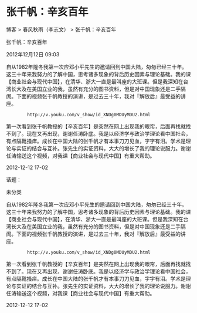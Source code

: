 # 张千帆：辛亥百年  



博客 > 春风秋雨（李志文） > 张千帆：辛亥百年

张千帆：辛亥百年

2012年12月12日 09:03

自从1982年隆冬我第一次应邓小平先生的邀请回到中国大陆，匆匆已经三十年。这三十年来我努力的了解中国，思考诸多现象的背后历史因素与理论基础。我的课【商业社会与现代中国】，在清华、浙大一直是最叫座的大班课。但是我深知在台湾长大及在美国立业的我，虽然有充分的图书资料，但是对中国现象还是二手隔阂。下面的视频张千帆教授的演讲，是过去三十年，我对『解放后』最受益的讲座。



            http://v.youku.com/v_show/id_XNDg0MDUyMDU2.html



 第一次看到张千帆教授的【辛亥百年】是突然在网上出现我的眼帘，后面再找就找不到了。现在又再出现，谢谢任涛卧底。我是以经济学与政治学理论看中国社会，有点隔靴搔痒。成长在中国大陆的张千帆才有本事刀刀见血，字字有泪。学术是理论与实证的结合与互补。张先生的实证资料，大大的增长了我的理论说服力。谢谢任涛输送这个视频，对我课【商业社会与现代中国】有重大帮助。







2012-12-12 17-02

话题：

未分类


自从1982年隆冬我第一次应邓小平先生的邀请回到中国大陆，匆匆已经三十年。这三十年来我努力的了解中国，思考诸多现象的背后历史因素与理论基础。我的课【商业社会与现代中国】，在清华、浙大一直是最叫座的大班课。但是我深知在台湾长大及在美国立业的我，虽然有充分的图书资料，但是对中国现象还是二手隔阂。下面的视频张千帆教授的演讲，是过去三十年，我对『解放后』最受益的讲座。



            http://v.youku.com/v_show/id_XNDg0MDUyMDU2.html



 第一次看到张千帆教授的【辛亥百年】是突然在网上出现我的眼帘，后面再找就找不到了。现在又再出现，谢谢任涛卧底。我是以经济学与政治学理论看中国社会，有点隔靴搔痒。成长在中国大陆的张千帆才有本事刀刀见血，字字有泪。学术是理论与实证的结合与互补。张先生的实证资料，大大的增长了我的理论说服力。谢谢任涛输送这个视频，对我课【商业社会与现代中国】有重大帮助。







2012-12-12 17-02